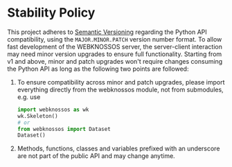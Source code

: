 # Stability Policy

This project adheres to [Semantic Versioning](http://semver.org/) regarding the Python API
compatibility, using the `MAJOR.MINOR.PATCH` version number format.
To allow fast development of the WEBKNOSSOS server, the server-client interaction may need minor
version upgrades to ensure full functionality. Starting from v1 and above, minor and patch upgrades won't require
changes consuming the Python API as long as the following two points are followed:

1. To ensure compatibility across minor and patch upgrades, please import everything directly
   from the webknossos module, not from submodules, e.g. use
   ```python
   import webknossos as wk
   wk.Skeleton()
   # or
   from webknossos import Dataset
   Dataset()
   ```
2. Methods, functions, classes and variables prefixed with an underscore are not part of the public API
   and may change anytime.
